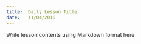 ```yaml
---
title:  Daily Lesson Title
date:   11/04/2016
---
```


Write lesson contents using Markdown format here